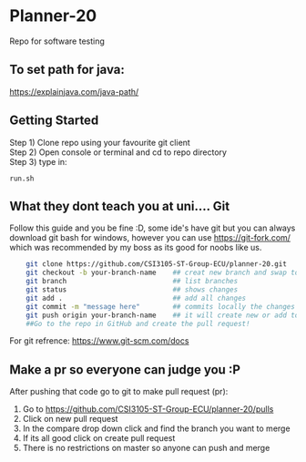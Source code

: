 # Planner-20
Repo for software testing

## To set path for java:
https://explainjava.com/java-path/

## Getting Started
Step 1) Clone repo using your favourite git client  
Step 2) Open console or terminal and cd to repo directory  
Step 3) type in: 

    run.sh 

## What they dont teach you at uni.... Git
Follow this guide and you be fine :D, some ide's have git but you can always download git bash for windows, however you can use https://git-fork.com/ which was recommended by my boss as its good for noobs like us.

```bash
    git clone https://github.com/CSI3105-ST-Group-ECU/planner-20.git
    git checkout -b your-branch-name    ## creat new branch and swap to it
    git branch                          ## list branches
    git status                          ## shows changes
    git add .                           ## add all changes     
    git commit -m "message here"        ## commits locally the changes
    git push origin your-branch-name    ## it will create new or add to exsiting
    ##Go to the repo in GitHub and create the pull request!    
```

For git refrence: https://www.git-scm.com/docs

## Make a pr so everyone can judge you :P

After pushing that code go to git to make pull request (pr):

1. Go to https://github.com/CSI3105-ST-Group-ECU/planner-20/pulls
2. Click on new pull request
3. In the compare drop down click and find the branch you want to merge
4. If its all good click on create pull request
5. There is no restrictions on master so anyone can push and merge
